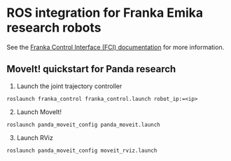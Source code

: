 # ROS integration for Franka Emika research robots

See the [Franka Control Interface (FCI) documentation][fci-docs] for more information. 

## MoveIt! quickstart for Panda research

1. Launch the joint trajectory controller

```
roslaunch franka_control franka_control.launch robot_ip:=<ip>
```

2. Launch MoveIt!

```
roslaunch panda_moveit_config panda_moveit.launch
```

3. Launch RViz

```
roslaunch panda_moveit_config moveit_rviz.launch
```

[fci-docs]: https://frankaemika.github.io/docs

